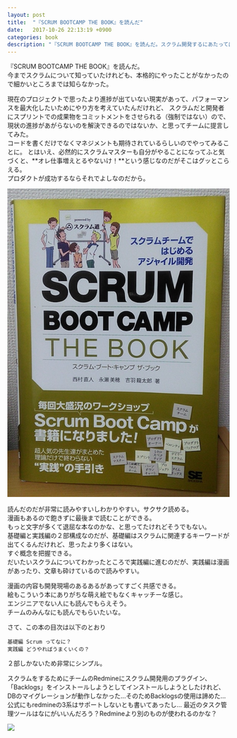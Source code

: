 ```yaml
---
layout: post
title:  "『SCRUM BOOTCAMP THE BOOK』を読んだ"
date:   2017-10-26 22:13:19 +0900
categories: book
description: "『SCRUM BOOTCAMP THE BOOK』を読んだ。スクラム開発するにあたってはバイブルのような本。わかりやすく読みやすい。スクラムマスターだけでなく、これからスクラム開発をする・関わる開発者やプロダクトオーナーにも是非読んでもらいたい本。とてもよい。"
---
```


『SCRUM BOOTCAMP THE BOOK』を読んだ。  
今までスクラムについて知っていたけれども、本格的にやったことがなかったので細かいところまでは知らなかった。  

現在のプロジェクトで思ったより進捗が出ていない現実があって、パフォーマンスを最大化したいためにやり方を考えていたんだけれど、
スクラムだと開発者にスプリントでの成果物をコミットメントをさせられる（強制ではない）ので、
現状の進捗があがらないのを解決できるのではないか、と思ってチームに提言してみた。  
コードを書くだけでなくマネジメントも期待されているらしいのでやってみることに。
とはいえ、必然的にスクラムマスターも自分がやることになってふと気づくと、**オレ仕事増えとるやないけ！**という感じなのだがそこはグッとこらえる。  
プロダクトが成功するならそれでよしなのだから。

![scrum-bootcamp-book](/public/image/20171026/scrum-bootcamp.jpg)  

読んだのだが非常に読みやすいしわかりやすい。サクサク読める。  
漫画もあるので飽きずに最後まで読むことができる。  
もっと文字が多くて退屈な本なのかな、と思ってたけれどそうでもない。  
基礎編と実践編の２部構成なのだが、基礎編はスクラムに関連するキーワードが出てくるんだけれど、思ったより多くはない。  
すぐ概念を把握できる。  
だいたいスクラムについてわかったところで実践編に進むのだが、実践編は漫画があったり、文章も砕けているので読みやすい。

漫画の内容も開発現場のあるあるがあってすごく共感できる。  
絵もこういう本にありがちな萌え絵でもなくキャッチーな感じ。  
エンジニアでない人にも読んでもらえそう。  
チームのみんなにも読んでもらいたいな。

さて、この本の目次は以下のとおり  

```
基礎編 Scrum ってなに？
実践編 どうやればうまくいくの？
```

２部しかないため非常にシンプル。  

スクラムをするためにチームのRedmineにスクラム開発用のプラグイン、「Backlogs」をインストールしようとしてインストールしようとしたけれど、
DBのマイグレーションが動作しなかった…そのためBacklogsの使用は諦めた…公式にもredmineの3系はサポートしないとも書いてあったし…
最近のタスク管理ツールはなにがいいんだろう？Redmineより別のものが使われるのかな？

<a target="_blank"  href="https://www.amazon.co.jp/gp/product/4798129712/ref=as_li_tl?ie=UTF8&camp=247&creative=1211&creativeASIN=4798129712&linkCode=as2&tag=pinekta02-22&linkId=586649d70b11a4ed2f7c27282d86a6e6"><img border="0" src="//ws-fe.amazon-adsystem.com/widgets/q?_encoding=UTF8&MarketPlace=JP&ASIN=4798129712&ServiceVersion=20070822&ID=AsinImage&WS=1&Format=_SL250_&tag=pinekta02-22" ></a><img src="//ir-jp.amazon-adsystem.com/e/ir?t=pinekta02-22&l=am2&o=9&a=4798129712" width="1" height="1" border="0" alt="" style="border:none !important; margin:0px !important;" />
